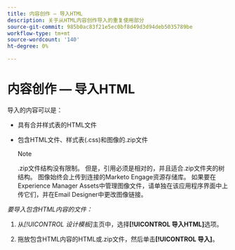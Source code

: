 ```yaml
---
title: 内容创作 — 导入HTML
description: 关于从HTML内容创作导入的重复使用部分
source-git-commit: 985b0ac83f21e5ec0bf8d49d3d94deb5035789be
workflow-type: tm+mt
source-wordcount: '140'
ht-degree: 0%

---
```


# 内容创作 — 导入HTML

导入的内容可以是：

* 具有合并样式表的HTML文件
* 包含HTML文件、样式表(.css)和图像的.zip文件

  >[!NOTE]
  >
  >.zip文件结构没有限制。 但是，引用必须是相对的，并且适合.zip文件夹的树结构。 图像始终会上传到连接的Marketo Engage资源存储库。 如果要在Experience Manager Assets中管理图像文件，请单独在该应用程序界面中上传它们，并在Email Designer中更改图像链接。

_要导入包含HTML内容的文件：_

1. 从&#x200B;_[!UICONTROL 设计模板]_&#x200B;主页中，选择&#x200B;**[!UICONTROL 导入HTML]**&#x200B;选项。

1. 拖放包含HTML内容的HTML或.zip文件，然后单击&#x200B;**[!UICONTROL 导入]**。
